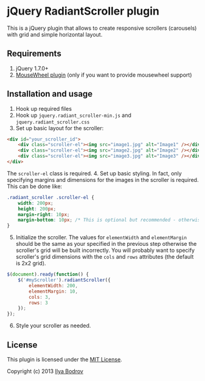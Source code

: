 # jQuery RadiantScroller plugin

This is a jQuery plugin that allows to create responsive scrollers (carousels) with grid and simple horizontal layout.

## Requirements

1. jQuery 1.7.0+
2. [MouseWheel plugin](https://github.com/brandonaaron/jquery-mousewheel) (only if you want to provide mousewheel support)

## Installation and usage

1. Hook up required files
2. Hook up `jquery.radiant_scroller-min.js` and `jquery.radiant_scroller.css`
3. Set up basic layout for the scroller:
```html
<div id="your_scroller_id">
    <div class="scroller-el"><img src="image1.jpg" alt="Image1" /></div>
    <div class="scroller-el"><img src="image2.jpg" alt="Image2" /></div>
    <div class="scroller-el"><img src="image3.jpg" alt="Image3" /></div>
</div>
```
The `scroller-el` class is required.
4. Set up basic styling. In fact, only specifying margins and dimensions for the images in the scroller is required. This can be done like:
```css
.radiant_scroller .scroller-el {
    width: 200px;
    height: 200px;
    margin-right: 10px;
    margin-bottom: 10px; /* This is optional but recommended - otherwise your images will have no horizontal spacing */
}
```
5. Initialize the scroller. The values for `elementWidth` and `elementMargin` should be the same as your specified in the previous step otherwise the scroller's grid will be built incorrectly.
You will probably want to specify scroller's grid dimensions with the `cols` and `rows` attributes (the default is 2x2 grid).
```js
$(document).ready(function() {
    $('#myScroller').radiantScroller({
        elementWidth: 200,
        elementMargin: 10,
        cols: 3,
        rows: 3
    });
});
```
6. Style your scroller as needed.

## License

This plugin is licensed under the [MIT License](https://github.com/bodrovis/RadiantScroller/blob/master/LICENSE.txt).

Copyright (c) 2013 [Ilya Bodrov](http://radiant-wind.com)
